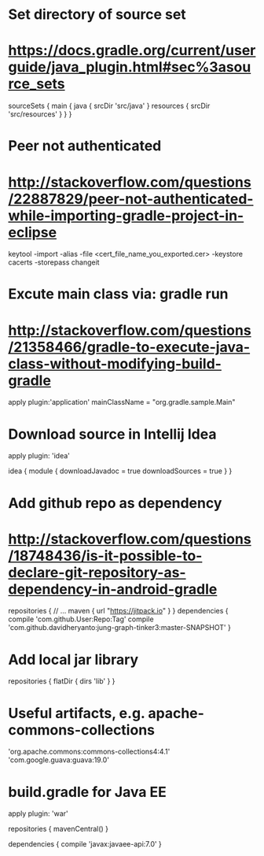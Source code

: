 # Set directory of source set
# https://docs.gradle.org/current/userguide/java_plugin.html#sec%3asource_sets
sourceSets {
    main {
        java {
            srcDir 'src/java'
        }
        resources {
            srcDir 'src/resources'
        }
    }
}

# Peer not authenticated
# http://stackoverflow.com/questions/22887829/peer-not-authenticated-while-importing-gradle-project-in-eclipse
keytool -import -alias <the short name of the server> -file <cert_file_name_you_exported.cer> -keystore cacerts -storepass changeit

# Excute main class via: gradle run
# http://stackoverflow.com/questions/21358466/gradle-to-execute-java-class-without-modifying-build-gradle
apply plugin:'application'
mainClassName = "org.gradle.sample.Main"

# Download source in Intellij Idea

apply plugin: 'idea'

idea {
    module {
        downloadJavadoc = true
        downloadSources = true
    }
}

# Add github repo as dependency
# http://stackoverflow.com/questions/18748436/is-it-possible-to-declare-git-repository-as-dependency-in-android-gradle

repositories {
    // ...
    maven { url "https://jitpack.io" }
}
dependencies {
    compile 'com.github.User:Repo:Tag'
    compile 'com.github.davidheryanto:jung-graph-tinker3:master-SNAPSHOT'
}

# Add local jar library
repositories {
    flatDir {
        dirs 'lib'
    }
}

# Useful artifacts, e.g. apache-commons-collections
'org.apache.commons:commons-collections4:4.1'
'com.google.guava:guava:19.0'

# build.gradle for Java EE
apply plugin: 'war'

repositories {
    mavenCentral()
}

dependencies {
    compile 'javax:javaee-api:7.0'
}

